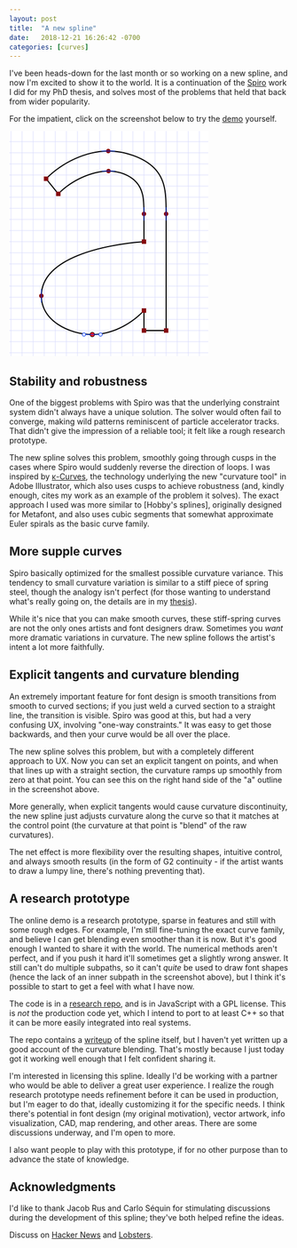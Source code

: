 ```yaml
---
layout: post
title:  "A new spline"
date:   2018-12-21 16:26:42 -0700
categories: [curves]
---
```

I've been heads-down for the last month or so working on a new spline, and now I'm excited to show it to the world. It is a continuation of the [Spiro] work I did for my PhD thesis, and solves most of the problems that held that back from wider popularity.

For the impatient, click on the screenshot below to try the [demo] yourself.

[<img src="/assets/spline_screenshot.png" alt="spline screenshot" width="359" height="405">][demo]

## Stability and robustness

One of the biggest problems with Spiro was that the underlying constraint system didn't always have a unique solution. The solver would often fail to converge, making wild patterns reminiscent of particle accelerator tracks. That didn't give the impression of a reliable tool; it felt like a rough research prototype.

The new spline solves this problem, smoothly going through cusps in the cases where Spiro would suddenly reverse the direction of loops. I was inspired by [κ-Curves], the technology underlying the new "curvature tool" in Adobe Illustrator, which also uses cusps to achieve robustness (and, kindly enough, cites my work as an example of the problem it solves). The exact approach I used was more similar to [Hobby's splines], originally designed for Metafont, and also uses cubic segments that somewhat approximate Euler spirals as the basic curve family.

## More supple curves

Spiro basically optimized for the smallest possible curvature variance. This tendency to small curvature variation is similar to a stiff piece of spring steel, though the analogy isn't perfect (for those wanting to understand what's really going on, the details are in my [thesis]).

While it's nice that you can make smooth curves, these stiff-spring curves are not the only ones artists and font designers draw. Sometimes you *want* more dramatic variations in curvature. The new spline follows the artist's intent a lot more faithfully.

## Explicit tangents and curvature blending

An extremely important feature for font design is smooth transitions from smooth to curved sections; if you just weld a curved section to a straight line, the transition is visible. Spiro was good at this, but had a very confusing UX, involving "one-way constraints." It was easy to get those backwards, and then your curve would be all over the place.

The new spline solves this problem, but with a completely different approach to UX. Now you can set an explicit tangent on points, and when that lines up with a straight section, the curvature ramps up smoothly from zero at that point. You can see this on the right hand side of the "a" outline in the screenshot above.

More generally, when explicit tangents would cause curvature discontinuity, the new spline just adjusts curvature along the curve so that it matches at the control point (the curvature at that point is "blend" of the raw curvatures).

The net effect is more flexibility over the resulting shapes, intuitive control, and always smooth results (in the form of G2 continuity - if the artist wants to draw a lumpy line, there's nothing preventing that).

## A research prototype

The online demo is a research prototype, sparse in features and still with some rough edges. For example, I'm still fine-tuning the exact curve family, and believe I can get blending even smoother than it is now. But it's good enough I wanted to share it with the world. The numerical methods aren't perfect, and if you push it hard it'll sometimes get a slightly wrong answer. It still can't do multiple subpaths, so it can't *quite* be used to draw font shapes (hence the lack of an inner subpath in the screenshot above), but I think it's possible to start to get a feel with what I have now.

The code is in a [research repo], and is in JavaScript with a GPL license. This is *not* the production code yet, which I intend to port to at least C++ so that it can be more easily integrated into real systems.

The repo contains a [writeup] of the spline itself, but I haven't yet written up a good account of the curvature blending. That's mostly because I just today got it working well enough that I felt confident sharing it.

I'm interested in licensing this spline. Ideally I'd be working with a partner who would be able to deliver a great user experience. I realize the rough research prototype needs refinement before it can be used in production, but I'm eager to do that, ideally customizing it for the specific needs. I think there's potential in font design (my original motivation), vector artwork, info visualization, CAD, map rendering, and other areas. There are some discussions underway, and I'm open to more.

I also want people to play with this prototype, if for no other purpose than to advance the state of knowledge.

## Acknowledgments

I'd like to thank Jacob Rus and Carlo Séquin for stimulating discussions during the development of this spline; they've both helped refine the ideas.

Discuss on [Hacker News](https://news.ycombinator.com/item?id=18738275) and [Lobsters](https://lobste.rs/s/t51wqm/new_spline).

[Spiro]: https://levien.com/spiro
[demo]: https://spline.technology/demo
[research repo]: https://github.com/raphlinus/spline-research
[thesis]: https://levien.com/phd/phd.html
[κ-Curves]: http://faculty.cs.tamu.edu/schaefer/research/kcurves.pdf
[Hobby splines]: https://link.springer.com/content/pdf/10.1007/BF02187690.pdf
[writeup]: https://spline.technology/paper1.pdf
